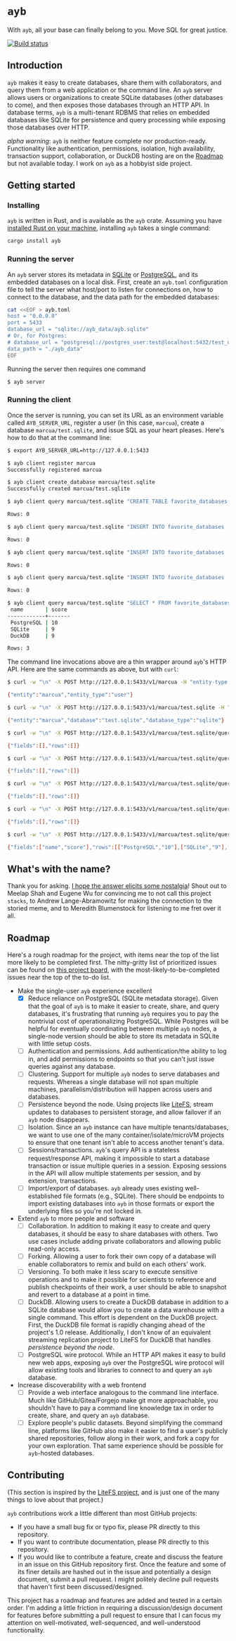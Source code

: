 # `ayb`
With `ayb`, all your base can finally belong to you. Move SQL for great justice.

[![Build status](https://github.com/marcua/ayb/actions/workflows/tests.yml/badge.svg)](https://github.com/marcua/ayb/actions/workflows/tests.yml)


## Introduction

`ayb` makes it easy to create databases, share them with collaborators, and query them from a web application or the command line. An `ayb` server allows users or organizations to create SQLite databases (other databases to come), and then exposes those databases through an HTTP API. In database terms, `ayb` is a multi-tenant RDBMS that relies on embedded databases like SQLite for persistence and query processing while exposing those databases over HTTP.

*alpha warning*: `ayb` is neither feature complete nor production-ready. Functionality like authentication, permissions, isolation, high availability, transaction support, collaboration, or DuckDB hosting are on the [Roadmap](#roadmap) but not available today. I work on `ayb` as a hobbyist side project.

## Getting started

### Installing
`ayb` is written in Rust, and is available as the `ayb` crate. Assuming you have [installed Rust on your machine](https://www.rust-lang.org/tools/install), installing `ayb` takes a single command:

```bash
cargo install ayb
```

### Running the server
An `ayb` server stores its metadata in [SQLite](https://www.sqlite.org/index.html) or [PostgreSQL](https://www.postgresql.org/), and its embedded databases on a local disk. First, create an `ayb.toml` configuration file to tell the server what host/port to listen for connections on, how to connect to the database, and the data path for the embedded databases:

```bash
cat <<EOF > ayb.toml
host = "0.0.0.0"
port = 5433
database_url = "sqlite://ayb_data/ayb.sqlite"
# Or, for Postgres:
# database_url = "postgresql://postgres_user:test@localhost:5432/test_db"
data_path = "./ayb_data"
EOF
```

Running the server then requires one command
```bash
$ ayb server
```


### Running the client
Once the server is running, you can set its URL as an environment variable called `AYB_SERVER_URL`, register a user (in this case, `marcua`), create a database `marcua/test.sqlite`, and issue SQL as your heart pleases. Here's how to do that at the command line:

```bash
$ export AYB_SERVER_URL=http://127.0.0.1:5433

$ ayb client register marcua
Successfully registered marcua

$ ayb client create_database marcua/test.sqlite
Successfully created marcua/test.sqlite

$ ayb client query marcua/test.sqlite "CREATE TABLE favorite_databases(name varchar, score integer);"

Rows: 0

$ ayb client query marcua/test.sqlite "INSERT INTO favorite_databases (name, score) VALUES (\"PostgreSQL\", 10);"

Rows: 0

$ ayb client query marcua/test.sqlite "INSERT INTO favorite_databases (name, score) VALUES (\"SQLite\", 9);"

Rows: 0

$ ayb client query marcua/test.sqlite "INSERT INTO favorite_databases (name, score) VALUES (\"DuckDB\", 9);"

Rows: 0

$ ayb client query marcua/test.sqlite "SELECT * FROM favorite_databases;"
 name       | score 
------------+-------
 PostgreSQL | 10 
 SQLite     | 9 
 DuckDB     | 9 

Rows: 3
```

The command line invocations above are a thin wrapper around `ayb`'s HTTP API. Here are the same commands as above, but with `curl`:
```bash
$ curl -w "\n" -X POST http://127.0.0.1:5433/v1/marcua -H "entity-type: user"

{"entity":"marcua","entity_type":"user"}

$ curl -w "\n" -X POST http://127.0.0.1:5433/v1/marcua/test.sqlite -H "db-type: sqlite"

{"entity":"marcua","database":"test.sqlite","database_type":"sqlite"}

$ curl -w "\n" -X POST http://127.0.0.1:5433/v1/marcua/test.sqlite/query -d 'CREATE TABLE favorite_databases(name varchar, score integer);'

{"fields":[],"rows":[]}

$ curl -w "\n" -X POST http://127.0.0.1:5433/v1/marcua/test.sqlite/query -d "INSERT INTO favorite_databases (name, score) VALUES (\"PostgreSQL\", 10);"

{"fields":[],"rows":[]}

$ curl -w "\n" -X POST http://127.0.0.1:5433/v1/marcua/test.sqlite/query -d "INSERT INTO favorite_databases (name, score) VALUES (\"SQLite\", 9);"

{"fields":[],"rows":[]}

$ curl -w "\n" -X POST http://127.0.0.1:5433/v1/marcua/test.sqlite/query -d "INSERT INTO favorite_databases (name, score) VALUES (\"DuckDB\", 9);"

{"fields":[],"rows":[]}

$ curl -w "\n" -X POST http://127.0.0.1:5433/v1/marcua/test.sqlite/query -d "SELECT * FROM favorite_databases;"

{"fields":["name","score"],"rows":[["PostgreSQL","10"],["SQLite","9"],["DuckDB","9"]]}
```

## What's with the name?
Thank you for asking. [I hope the answer elicits some nostalgia](https://www.youtube.com/watch?v=qItugh-fFgg)! Shout out to Meelap Shah and Eugene Wu for convincing me to not call this project `stacks`, to Andrew Lange-Abramowitz for making the connection to the storied meme, and to Meredith Blumenstock for listening to me fret over it all.

## Roadmap
Here's a rough roadmap for the project, with items near the top of the list more likely to be completed first. The nitty-gritty list of prioritized issues can be found on [this project board](https://github.com/marcua/ayb/projects/1), with the most-likely-to-be-completed issues near the top of the to-do list.

* Make the single-user `ayb` experience excellent
  * [x] Reduce reliance on PostgreSQL (SQLite metadata storage). Given that the goal of `ayb` is to make it easier to create, share, and query databases, it's frustrating that running `ayb` requires you to pay the nontrivial cost of operationalizing PostgreSQL. While Postgres will be helpful for eventually coordinating between multiple `ayb` nodes, a single-node version should be able to store its metadata in SQLite with little setup costs.
  * [ ] Authentication and permissions. Add authentication/the ability to log in, and add permissions to endpoints so that you can't just issue queries against any database.
  * [ ] Clustering. Support for multiple `ayb` nodes to serve databases and requests. Whereas a single database will not span multiple machines, parallelism/distribution will happen across users and databases.
  * [ ] Persistence beyond the node. Using projects like [LiteFS](https://github.com/superfly/litefs), stream updates to databases to persistent storage, and allow failover if an `ayb` node disappears.
  * [ ] Isolation. Since an `ayb` instance can have multiple tenants/databases, we want to use one of the many container/isolate/microVM projects to ensure that one tenant isn't able to access another tenant's data.
  * [ ] Sessions/transactions. `ayb`'s query API is a stateless request/response API, making it impossible to start a database transaction or issue multiple queries in a session. Exposing sessions in the API will allow multiple statements per session, and by extension, transactions.
  * [ ] Import/export of databases. `ayb` already uses existing well-established file formats (e.g., SQLite). There should be endpoints to import existing databases into `ayb` in those formats or export the underlying files so you're not locked in.
* Extend `ayb` to more people and software
  * [ ] Collaboration. In addition to making it easy to create and query databases, it should be easy to share databases with others. Two use cases include adding private collaborators and allowing public read-only access.
  * [ ] Forking. Allowing a user to fork their own copy of a database will enable collaborators to remix and build on each others' work.
  * [ ] Versioning. To both make it less scary to execute sensitive operations and to make it possible for scientists to reference and publish checkpoints of their work, a user should be able to snapshot and revert to a database at a point in time.
  * [ ] DuckDB. Allowing users to create a DuckDB database in addition to a SQLite database would allow you to create a data warehouse with a single command. This effort is dependent on the DuckDB project. First, the DuckDB file format is rapidly changing ahead of the project's 1.0 release. Additionally, I don't know of an equivalent streaming replication project to LiteFS for DuckDB that handles *persistence beyond the node*.
  * [ ] PostgreSQL wire protocol. While an HTTP API makes it easy to build new web apps, exposing `ayb` over the PostgreSQL wire protocol will allow existing tools and libraries to connect to and query an `ayb` database.
* Increase discoverability with a web frontend
  * [ ] Provide a web interface analogous to the command line interface. Much like GitHub/Gitea/Forgejo make git more approachable, you shouldn't have to pay a command line knowledge tax in order to create, share, and query an `ayb` database.
  * [ ] Explore people's public datasets. Beyond simplifying the command line, platforms like GitHub also make it easier to find a user's publicly shared repositories, follow along in their work, and fork a copy for your own exploration. That same experience should be possible for `ayb`-hosted databases.

## Contributing
(This section is inspired by the [LiteFS project](https://github.com/superfly/litefs#contributing), and is just one of the many things to love about that project.)

`ayb` contributions work a little different than most GitHub projects:
* If you have a small bug fix or typo fix, please PR directly to this repository.
* If you want to contribute documentation, please PR directly to this repository.
* If you would like to contribute a feature, create and discuss the feature in an issue on this GitHub repository first. Once the feature and some of its finer details are hashed out in the issue and potentially a design document, submit a pull request. I might politely decline pull requests that haven't first been discussed/designed.

This project has a roadmap and features are added and tested in a certain order. I'm adding a little friction in requiring a discussion/design document for features before submitting a pull request to ensure that I can focus my attention on well-motivated, well-sequenced, and well-understood functionality.

